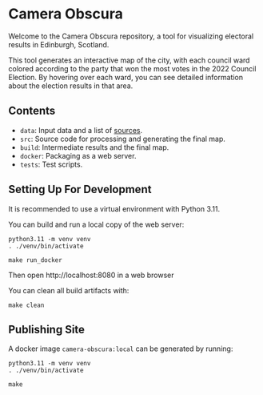 # Camera Obscura

Welcome to the Camera Obscura repository, a tool for visualizing electoral results in Edinburgh, Scotland.

This tool generates an interactive map of the city, with each council ward colored according to the party that won the most votes in the 2022 Council Election. By hovering over each ward, you can see detailed information about the election results in that area.

## Contents

- `data`: Input data and a list of [sources](data/SOURCES.md).
- `src`: Source code for processing and generating the final map.
- `build`: Intermediate results and the final map.
- `docker`: Packaging as a web server.
- `tests`: Test scripts.

## Setting Up For Development

It is recommended to use a virtual environment with Python 3.11.

You can build and run a local copy of the web server:

```
python3.11 -m venv venv
. ./venv/bin/activate

make run_docker
```
Then open  http://localhost:8080 in a web browser


You can clean all build artifacts with:

```
make clean
```

## Publishing Site
A docker image `camera-obscura:local` can be generated by running:
```
python3.11 -m venv venv
. ./venv/bin/activate

make
```